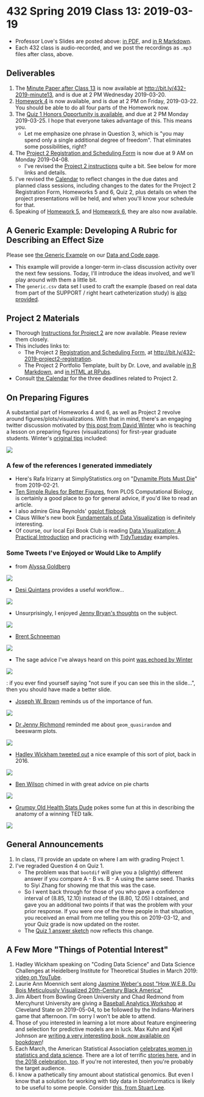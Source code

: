 # 432 Spring 2019 Class 13: 2019-03-19

- Professor Love's Slides are posted above: [in PDF](https://github.com/THOMASELOVE/2019-432/blob/master/slides/class13/432_2019_slides13.pdf), and [in R Markdown](https://github.com/THOMASELOVE/2019-432/blob/master/slides/class13/432_2019_slides13.Rmd). 
- Each 432 class is audio-recorded, and we post the recordings as `.mp3` files after class, above.

## Deliverables

1. The [Minute Paper after Class 13](http://bit.ly/432-2019-minute13) is now available at http://bit.ly/432-2019-minute13, and is due at 2 PM Wednesday 2019-03-20.
2. [Homework 4](https://github.com/THOMASELOVE/2019-432/tree/master/homework/homework4) is now available, and is due at 2 PM on Friday, 2019-03-22. You should be able to do all four parts of the Homework now.
3. The [Quiz 1 Honors Opportunity is available](https://github.com/THOMASELOVE/2019-432/blob/master/quizzes/quiz1_honors/README.md), and  due at 2 PM Monday 2019-03-25. I hope that everyone takes advantage of this. This means you.
    - Let me emphasize one phrase in Question 3, which is "you may spend only a single additional degree of freedom". That eliminates some possibilities, right?
4. The [Project 2 Registration and Scheduling Form](http://bit.ly/432-2019-project2-registration) is now due at 9 AM on Monday 2019-04-08. 
    - I've revised the [Project 2 instructions](https://github.com/THOMASELOVE/2019-432/tree/master/projects/project2) quite a bit. See below for more links and details.
5. I've revised the [Calendar](https://github.com/THOMASELOVE/2019-432/blob/master/calendar.md) to reflect changes in the due dates and planned class sessions, including changes to the dates for the Project 2 Registration Form, Homeworks 5 and 6, Quiz 2, plus details on when the project presentations will be held, and when you'll know your schedule for that.
6. Speaking of [Homework 5](https://github.com/THOMASELOVE/2019-432/tree/master/homework/homework5), and [Homework 6](https://github.com/THOMASELOVE/2019-432/tree/master/homework/homework6), they are also now available.

## A Generic Example: Developing A Rubric for Describing an Effect Size

Please see [the Generic Example](https://github.com/THOMASELOVE/2019-432/tree/master/data-and-code/generic_example) on our [Data and Code page](https://github.com/THOMASELOVE/2019-432/tree/master/data-and-code). 
- This example will provide a longer-term in-class discussion activity over the next few sessions. Today, I'll introduce the ideas involved, and we'll play around with them a little bit.
- The `generic.csv` data set I used to craft the example (based on real data from part of the SUPPORT / right heart catheterization study) is [also provided](https://github.com/THOMASELOVE/2019-432/blob/master/data-and-code/generic_example/data/generic.csv). 

## Project 2 Materials

- Thorough [Instructions for Project 2](https://github.com/THOMASELOVE/2019-432/tree/master/projects/project2) are now available. Please review them closely.
- This includes links to:
    - The Project 2 [Registration and Scheduling Form](http://bit.ly/432-2019-project2-registration), at http://bit.ly/432-2019-project2-registration.
    - The Project 2 Portfolio Template, built by Dr. Love, and available [in R Markdown](https://github.com/THOMASELOVE/2019-432/blob/master/projects/project2/project2-template-432-2019.Rmd), and [in HTML at RPubs](http://rpubs.com/TELOVE/project2-template-432-2019).
- Consult [the Calendar](https://github.com/THOMASELOVE/2019-432/blob/master/calendar.md) for the three deadlines related to Project 2.

## On Preparing Figures

A substantial part of Homeworks 4 and 6, as well as Project 2 revolve around figures/plots/visualizations. With that in mind, there's an engaging twitter discussion motivated by [this post from David Winter](https://twitter.com/TheAtavism/status/1104866769242513408) who is teaching a lesson on preparing figures (visualizations) for first-year graduate students. Winter's [original tips](https://twitter.com/TheAtavism/status/1104866769242513408) included:

![](https://github.com/THOMASELOVE/2019-432/blob/master/slides/class13/figures/winter1_tw.PNG)

### A few of the references I generated immediately

- Here's Rafa Irizarry at SimplyStatistics.org on "[Dynamite Plots Must Die](https://simplystatistics.org/2019/02/21/dynamite-plots-must-die/)" from 2019-02-21.
- [Ten Simple Rules for Better Figures](https://journals.plos.org/ploscompbiol/article?id=10.1371/journal.pcbi.1003833), from PLOS Computational Biology, is certainly a good place to go for general advice, if you'd like to read an article.
- I also admire Gina Reynolds' [ggplot flipbook](https://evamaerey.github.io/ggplot_flipbook/ggplot_flipbook_xaringan.html#1)
- Claus Wilke's new book [Fundamentals of Data Visualization](https://serialmentor.com/dataviz/) is definitely interesting.
- Of course, our local Epi Book Club is reading [Data Visualization: A Practical Introduction](http://socviz.co/) and practicing with [TidyTuesday](https://github.com/rfordatascience/tidytuesday) examples.

### Some Tweets I've Enjoyed or Would Like to Amplify

- from [Alyssa Goldberg](https://twitter.com/WireMonkey/status/1105113772119769088) 

![](https://github.com/THOMASELOVE/2019-432/blob/master/slides/class13/figures/alyssa-tw.PNG)

- [Desi Quintans](https://twitter.com/eco_desi/status/1104897902487334912) provides a useful workflow...

![](https://github.com/THOMASELOVE/2019-432/blob/master/slides/class13/figures/desi_tw.PNG)

- Unsurprisingly, I enjoyed [Jenny Bryan's thoughts](https://twitter.com/jennybryan/status/1104885181570211840) on the subject.

![](https://github.com/THOMASELOVE/2019-432/blob/master/slides/class13/figures/jennybryan-tw.PNG)

- [Brent Schneeman](https://twitter.com/schnee/status/1104913743023144960)

![](https://github.com/THOMASELOVE/2019-432/blob/master/slides/class13/figures/brent_tw.PNG)

- The sage advice I've always heard on this point [was echoed by Winter](https://twitter.com/TheAtavism/status/1104925150053453824)

![](https://github.com/THOMASELOVE/2019-432/blob/master/slides/class13/figures/winter2_tw.PNG)

: if you ever find yourself saying "not sure if you can see this in the slide...", then you should have made a better slide.

- [Joseph W. Brown](https://twitter.com/j0sephwb/status/1104885917880217601) reminds us of the importance of fun.

![](https://github.com/THOMASELOVE/2019-432/blob/master/slides/class13/figures/joseph_tw.PNG)

- [Dr Jenny Richmond](https://twitter.com/JenRichmondPhD/status/1104979375152222208) reminded me about `geom_quasirandom` and beeswarm plots.

![](https://github.com/THOMASELOVE/2019-432/blob/master/slides/class13/figures/drjenny-tw.PNG)

- [Hadley Wickham tweeted out](https://twitter.com/hadleywickham/status/765893450172473344) a nice example of this sort of plot, back in 2016.

![](https://github.com/THOMASELOVE/2019-432/blob/master/slides/class13/figures/hadley_quasirandom_tw.PNG)

- [Ben Wilson](https://twitter.com/N_BenWilson_Z/status/1104896184336826368) chimed in with great advice on pie charts

![](https://github.com/THOMASELOVE/2019-432/blob/master/slides/class13/figures/ben_tw.PNG)

- [Grumpy Old Health Stats Dude](https://twitter.com/healthstatsdude/status/1105126175557353472) pokes some fun at this in describing the anatomy of a winning TED talk.

![](https://github.com/THOMASELOVE/2019-432/blob/master/slides/class13/figures/winningTEDtalk.PNG)


## General Announcements

1. In class, I'll provide an update on where I am with grading Project 1.
2. I've regraded Question 4 on Quiz 1.
    - The problem was that `bootdif` will give you a (slightly) different answer if you compare A - B vs. B - A using the same seed. Thanks to Siyi Zhang for showing me that this was the case.
    - So I went back through for those of you who gave a confidence interval of (8.85, 12.10) instead of the (8.80, 12.05) I obtained, and gave you an additional two points if that was the problem with your prior response. If you were one of the three people in that situation, you received an email from me telling you this on 2019-03-12, and your Quiz grade is now updated on the roster.
    - The [Quiz 1 answer sketch](https://github.com/THOMASELOVE/2019-432/blob/master/quizzes/quiz1_materials/sketch_quiz_01_2019.pdf) now reflects this change.
   

## A Few More "Things of Potential Interest"

1. Hadley Wickham speaking on "Coding Data Science" and Data Science Challenges at Heidelberg Institute for Theoretical Studies in March 2019: [video on YouTube](https://t.co/kndx3PVMaQ).
2. Laurie Ann Moennich sent along [Jasmine Weber's post "How W.E.B. Du Bois Meticulously Visualized 20th-Century Black America"](https://hyperallergic.com/476334/how-w-e-b-du-bois-meticulously-visualized-20th-century-black-america/)
3. Jim Albert from Bowling Green University and Chad Redmond from Mercyhurst University are giving a [Baseball Analytics Workshop](https://sites.google.com/view/cleveland-asa/university-outreach/asa-baseball-day) at Cleveland State on 2019-05-04, to be followed by the Indians-Mariners game that afternoon. I'm sorry I won't be able to attend.
4. Those of you interested in learning a lot more about feature engineering and selection for predictive models are in luck. Max Kuhn and Kjell Johnson are [writing a very interesting book, now available on bookdown](https://bookdown.org/max/FES/)!
5. Each March, the American Statistical Association [celebrates women in statistics and data science](https://www.youtube.com/watch?v=y2udE5N4l_4). There are a lot of terrific [stories here](http://magazine.amstat.org/statisticians-in-history/wis/?utm_content=buffer43082&utm_medium=social&utm_source=twitter.com&utm_campaign=buffer), and in [the 2018 celebration, too](https://magazine.amstat.org/statisticians-in-history/wis/wis_2018/). If you're not interested, then you're probably the target audience.
6. I know a pathetically tiny amount about statistical genomics. But even I know that a solution for working with tidy data in bioinformatics is likely to be useful to some people. Consider [this, from Stuart Lee](https://sa-lee.github.io/plyranges/).

